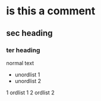 # is this a comment
## sec heading
### ter heading

normal text

* unordlist 1
* unordlist 2

1 ordlist 1
2 ordlist 2
